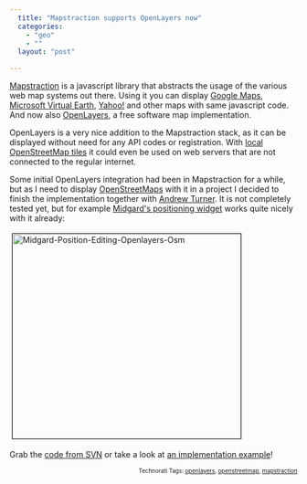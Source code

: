 ```yaml
---
  title: "Mapstraction supports OpenLayers now"
  categories: 
    - "geo"
    - ""
  layout: "post"

---
```

<a href="http://mapstraction.com/">Mapstraction</a> is a javascript library that abstracts the usage of the various web map systems out there. Using it you can display <a href="http://mapstraction.com/demo.php?map=google">Google Maps</a>, <a href="http://mapstraction.com/demo.php?map=microsoft">Microsoft Virtual Earth</a>, <a href="http://mapstraction.com/demo.php?map=yahoo">Yahoo!</a> and other maps with same javascript code. And now also <a href="http://www.openlayers.org/">OpenLayers</a>, a free software map implementation.

OpenLayers is a very nice addition to the Mapstraction stack, as it can be displayed without need for any API codes or registration. With <a href="http://wiki.openstreetmap.org/index.php/Deploying_your_own_Slippy_Map#Creating_Tiles">local OpenStreetMap tiles</a> it could even be used on web servers that are not connected to the regular internet.

Some initial OpenLayers integration had been in Mapstraction for a while, but as I need to display <a href="http://www.openstreetmap.org/">OpenStreetMaps</a> with it in a project I decided to finish the implementation together with <a href="http://highearthorbit.com/">Andrew Turner</a>. It is not completely tested yet, but for example <a href="http://bergie.iki.fi/blog/position_editing_widget_for_midgard.html">Midgard's positioning widget</a> works quite nicely with it already:

<img src="http://bergie.iki.fi/midcom-serveattachmentguid-2869954c865a11dc8390e3d8337c1c971c97/midgard-position-editing-openlayers-osm.jpg" height="359" width="400" border="1" hspace="4" vspace="4" alt="Midgard-Position-Editing-Openlayers-Osm" />

Grab the <a href="http://mapstraction.com/svn/source/">code from SVN</a> or take a look at <a href="http://mapstraction.com/demo.php?map=openstreetmap">an implementation example</a>!

<!-- technorati tags start --><p style="text-align:right;font-size:10px;">Technorati Tags: <a href="http://www.technorati.com/tag/openlayers" rel="tag">openlayers</a>, <a href="http://www.technorati.com/tag/openstreetmap" rel="tag">openstreetmap</a>, <a href="http://www.technorati.com/tag/mapstraction" rel="tag">mapstraction</a></p><!-- technorati tags end -->